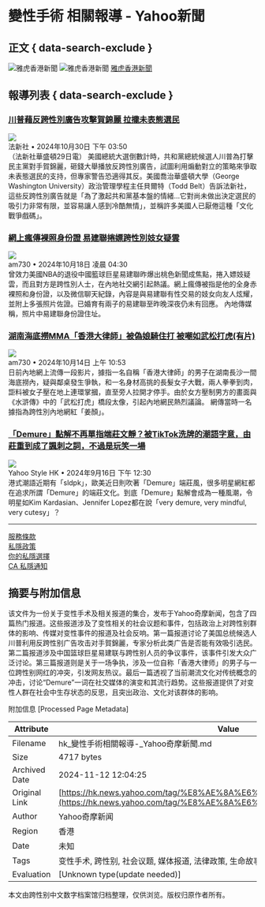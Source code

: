 # 變性手術 相關報導 - Yahoo新聞

## 正文 { data-search-exclude }


![雅虎香港新聞](https://s.yimg.com/rz/p/yahoo_news_zh-Hant-HK_h_p_newsv2.png)
![雅虎香港新聞](https://s.yimg.com/rz/p/yahoo_news_zh-Hant-HK_h_w_newsv2.png)
[雅虎香港新聞](https://hk.news.yahoo.com/)

## 報導列表 { data-search-exclude }

### [川普藉反跨性別廣告攻擊賀錦麗 拉攏未表態選民](https://hk.news.yahoo.com/%E5%B7%9D%E6%99%AE%E8%97%89%E5%8F%8D%E8%B7%A8%E6%80%A7%E5%88%A5%E5%BB%A3%E5%91%8A%E6%94%BB%E6%93%8A%E8%B3%80%E9%8C%A6%E9%BA%97-%E6%8B%89%E6%94%8F%E6%9C%AA%E8%A1%A8%E6%85%8B%E9%81%B8%E6%B0%91-075001454.html)
![](https://s.yimg.com/lo/api/res/1.2/.EIUCldkilNQEaPEqbn1uw--~A/YXBwaWQ9dHdhYnVuZXdzO3c9MjIwO2g9MTI4O2ZpPWZpbGw7cHhvZmY9NTA7cHlvZmY9MQ--/https://media.zenfs.com/ko/afp.com.hk/06e237f0de29572f6a89f6b898a2d8a2)  
法新社 • 2024年10月30日 下午 03:50  
（法新社華盛頓29日電） 美國總統大選倒數計時，共和黨總統候選人川普為打擊民主黨對手賀錦麗，砸錢大舉播放反跨性別廣告，試圖利用煽動對立的策略來爭取未表態選民的支持，但專家警告恐適得其反。美國喬治華盛頓大學（George Washington University）政治管理學程主任貝爾特（Todd Belt）告訴法新社，這些反跨性別廣告就是「為了激起共和黨基本盤的情緒…它對尚未做出決定選民的吸引力非常有限，並容易讓人感到冷酷無情」，並稱許多美國人已厭倦這種「文化戰爭戲碼」。

### [網上瘋傳裸照身份證 易建聯捲嫖跨性別妓女疑雲](https://hk.news.yahoo.com/%E7%B6%B2%E4%B8%8A%E7%98%8B%E5%82%B3%E8%A3%B8%E7%85%A7%E8%BA%AB%E4%BB%BD%E8%AD%89-%E6%98%93%E5%BB%BA%E8%81%AF%E6%8D%B2%E5%AB%96%E8%B7%A8%E6%80%A7%E5%88%A5%E5%A6%93%E5%A5%B3%E7%96%91%E9%9B%B2-203033212.html)
![](https://s.yimg.com/lo/api/res/1.2/9ILBDpRy.1400WxD3ojZjw--~A/YXBwaWQ9dHdhYnVuZXdzO3c9MjIwO2g9MTI4O2ZpPWZpbGw7cHhvZmY9NTA7cHlvZmY9MQ--/https://media.zenfs.com/zh-tw/am730_578/5ca6c0b48ae078124df9ba8f274d2dac)  
am730 • 2024年10月18日 凌晨 04:30  
曾效力美國NBA的退役中國籃球巨星易建聯昨爆出桃色新聞成焦點，捲入嫖妓疑雲，而且對方是跨性別人士，在內地社交網引起熱議。網上瘋傳被指是他的全身赤裸照和身份證，以及微信聊天紀錄，內容是與易建聯有性交易的妓女向友人炫耀，並附上多張照片佐證。已婚育有兩子的易建聯至昨晚深夜仍未有回應。 內地傳媒稱，照片中易建聯身份證住址。

### [湖南海底撈MMA「香港大律師」被偽娘騎住打 被嘲如武松打虎(有片)](https://hk.news.yahoo.com/%E6%B9%96%E5%8D%97%E6%B5%B7%E5%BA%95%E6%92%88mma-%E9%A6%99%E6%B8%AF%E5%A4%A7%E5%BE%8B%E5%B8%AB-%E8%A2%AB%E5%81%BD%E5%A8%98%E9%A8%8E%E4%BD%8F%E6%89%93-%E8%A2%AB%E5%98%B2%E5%A6%82%E6%AD%A6%E6%9D%BE%E6%89%93%E8%99%8E-%E6%9C%89%E7%89%87-025300789.html)
![](https://s.yimg.com/lo/api/res/1.2/pZ4QePQB6VMsB4rF9clugw--~A/YXBwaWQ9dHdhYnVuZXdzO3c9MjIwO2g9MTI4O2ZpPWZpbGw7cHhvZmY9NTA7cHlvZmY9MQ--/https://media.zenfs.com/vi/am730_578/febb0a61dba57ff56b934654725a925c)  
am730 • 2024年10月14日 上午 10:53  
日前內地網上流傳一段影片，據指一名自稱「香港大律師」的男子在湖南長沙一間海底撈內，疑與鄰桌發生爭執，和一名身材高挑的長髮女子大戰，兩人拳拳到肉，詎料被女子壓在地上連環掌摑，直至旁人拉開才停手。由於女方壓制男方的畫面與《水滸傳》中的「武松打虎」橋段太像，引起內地網民熱烈議論。 網傳當時一名據指為跨性別內地網紅「姜顏」。

### [「Demure」點解不再單指端莊文靜？被TikTok洗牌的潮語字意，由莊重到成了諷刺之詞，不過是玩笑一場](https://hk.news.yahoo.com/demure-%E9%BB%9E%E8%A7%A3-tiktok-%E7%AB%AF%E8%8E%8A-003055325.html)
![](https://s.yimg.com/lo/api/res/1.2/Z0CY7OHCRNe0t29HdRHnzw--~A/YXBwaWQ9dHdhYnVuZXdzO3c9MjIwO2g9MTI4O2ZpPWZpbGw7cHhvZmY9NTA7cHlvZmY9MQ--/https://s.yimg.com/os/creatr-uploaded-images/2024-09/ddb69f30-7283-11ef-bffe-af156d5ca560)  
Yahoo Style HK • 2024年9月16日 下午 12:30  
港式潮語近期有「sldpk」，歐美近日則吹著「Demure」端莊風，很多明星網紅都在追求所謂「Demure」的端莊文化。到底「Demure」點解會成為一種風潮，令明星如Kim Kardasian、Jennifer Lopez都在說「very demure, very mindful, very cutesy」？

---

[服務條款](https://guce.yahoo.com/terms?locale=zh-Hant-HK)  
[私隱政策](https://guce.yahoo.com/privacy-policy?locale=zh-Hant-HK)  
[你的私隱選擇](https://guce.yahoo.com/state-controls?locale=zh-Hant-HK&state=CA)  
[CA 私隱通知](https://guce.yahoo.com/ca-notice?locale=zh-Hant-HK)

## 摘要与附加信息

<!-- tcd_abstract -->
该文件为一份关于变性手术及相关报道的集合，发布于Yahoo奇摩新闻，包含了四篇热门报道。这些报道涉及了变性相关的社会议题和事件，包括政治上对跨性别群体的影响、传媒对变性事件的报道及社会反响。第一篇报道讨论了美国总统候选人川普利用反跨性别广告攻击对手賀錦麗，专家分析此类广告是否能有效吸引选民。第二篇报道涉及中国篮球巨星易建联与跨性别人员的争议事件，该事件引发大众广泛讨论。第三篇报道则是关于一场争执，涉及一位自称「香港大律师」的男子与一位跨性别网红的冲突，引发网友热议。最后一篇透视了当前潮流文化对传统概念的冲击，讨论“Demure”一词在社交媒体的演变和其流行趋势。这些报道提供了对变性人群在社会中生存状态的反思，且突出政治、文化对该群体的影响。
<!-- tcd_abstract_end -->

附加信息 [Processed Page Metadata]

| Attribute       | Value                                  |
|-----------------|----------------------------------------|
| Filename        | hk_變性手術相關報導-_Yahoo奇摩新聞.md                             |
| Size            | 4717 bytes                           |
| Archived Date   | 2024-11-12 12:04:25                             |
| Original Link   | [https://hk.news.yahoo.com/tag/%E8%AE%8A%E6%80%A7%E6%89%8B%E8%A1%93](https://hk.news.yahoo.com/tag/%E8%AE%8A%E6%80%A7%E6%89%8B%E8%A1%93)                       |
| Author          | Yahoo奇摩新闻                               |
| Region          | 香港                               |
| Date            | 未知                                 |
| Tags            | 变性手术, 跨性别, 社会议题, 媒体报道, 法律政策, 生命故事                                 |
| Evaluation            | [Unknown type(update needed)]                                 |
<!-- tcd_table_end -->

本文由跨性别中文数字档案馆归档整理，仅供浏览。版权归原作者所有。
